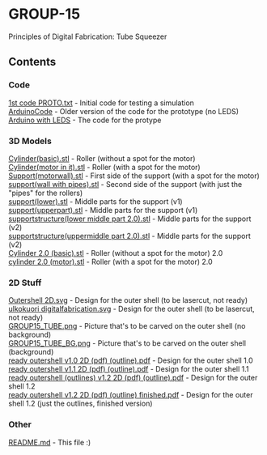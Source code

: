 # GROUP-15
Principles of Digital Fabrication: Tube Squeezer

## Contents
### Code
[1st code PROTO.txt](https://github.com/kdtlclt/GROUP-15/blob/main/CODE/1st%20code%20PROTO.txt) - Initial code for testing a simulation  
[ArduinoCode](https://github.com/kdtlclt/GROUP-15/blob/main/CODE/ArduinoCode) - Older version of the code for the prototype (no LEDS)  
[Arduino with LEDS](https://github.com/kdtlclt/GROUP-15/blob/main/CODE/Arduino%20with%20LEDS) - The code for the protype  

### 3D Models
[Cylinder(basic).stl](https://github.com/kdtlclt/GROUP-15/blob/main/3D_MODELS/Cylinder(basic).stl) - Roller (without a spot for the motor)  
[Cylinder(motor in it).stl](https://github.com/kdtlclt/GROUP-15/blob/main/3D_MODELS/Cylinder(motor%20in%20it).stl) - Roller (with a spot for the motor)  
[Support(motorwall).stl](https://github.com/kdtlclt/GROUP-15/blob/main/3D_MODELS/Support(motorwall).stl) - First side of the support (with a spot for the motor)  
[support(wall with pipes).stl](https://github.com/kdtlclt/GROUP-15/blob/main/3D_MODELS/support(wall%20with%20pipes).stl) - Second side of the support (with just the "pipes" for the rollers)  
[support(lower).stl](https://github.com/kdtlclt/GROUP-15/blob/main/3D_MODELS/support(lower).stl) - Middle parts for the support (v1)  
[support(upperpart).stl](https://github.com/kdtlclt/GROUP-15/blob/main/3D_MODELS/support(upperpart).stl) - Middle parts for the support (v1)  
[supportstructure(lower middle part 2.0).stl](https://github.com/kdtlclt/GROUP-15/blob/main/3D_MODELS/supportstructure(lower%20middle%20part%202.0).stl) - Middle parts for the support (v2)  
[supportstructure(uppermiddle part 2.0).stl](https://github.com/kdtlclt/GROUP-15/blob/main/3D_MODELS/supportstructure(uppermiddle%20part%202.0).stl) - Middle parts for the support (v2)  
[Cylinder 2.0 (basic).stl](https://github.com/kdtlclt/GROUP-15/blob/main/3D_MODELS/Cylinder%202.0%20(basic).stl) - Roller (without a spot for the motor) 2.0  
[cylinder 2.0 (motor).stl](https://github.com/kdtlclt/GROUP-15/blob/main/3D_MODELS/cylinder%202.0%20(motor).stl) - Roller (with a spot for the motor) 2.0  

### 2D Stuff
[Outershell 2D.svg](https://github.com/kdtlclt/GROUP-15/blob/main/2D_STUFF/Outershell%202D.svg) - Design for the outer shell (to be lasercut, not ready)  
[ulkokuori digitalfabrication.svg](https://github.com/kdtlclt/GROUP-15/blob/main/2D_STUFF/ulkokuori%20digitalfabrication.svg) - Design for the outer shell (to be lasercut, not ready)  
[GROUP15_TUBE.png](https://github.com/kdtlclt/GROUP-15/blob/main/2D_STUFF/GROUP15_TUBE.png) - Picture that's to be carved on the outer shell (no background)  
[GROUP15_TUBE_BG.png](https://github.com/kdtlclt/GROUP-15/blob/main/2D_STUFF/GROUP15_TUBE_BG.png) - Picture that's to be carved on the outer shell (background)  
[ready outershell v1.0 2D (pdf) (outline).pdf](https://github.com/kdtlclt/GROUP-15/blob/main/2D_STUFF/ready%20outershell%20v1.0%202D%20(pdf)%20(outline).pdf) - Design for the outer shell 1.0  
[ready outershell v1.1 2D (pdf) (outline).pdf](https://github.com/kdtlclt/GROUP-15/blob/main/2D_STUFF/ready%20outershell%20v1.1%202D%20(pdf)%20(outline).pdf) - Design for the outer shell 1.1  
[ready outershell (outlines) v1.2 2D (pdf) (outline).pdf](https://github.com/kdtlclt/GROUP-15/blob/main/2D_STUFF/ready%20outershell%20(outlines)%20v1.2%202D%20(pdf)%20(outline).pdf) - Design for the outer shell 1.2  
[ready outershell v1.2 2D (pdf) (outline) finished.pdf](https://github.com/kdtlclt/GROUP-15/blob/main/2D_STUFF/ready%20outershell%20%20v1.2%202D%20(pdf)%20(outline)%20finished.pdf) - Design for the outer shell 1.2 (just the outlines, finished version)  

### Other
[README.md](https://github.com/kdtlclt/GROUP-15/blob/main/README.md) - This file :)
